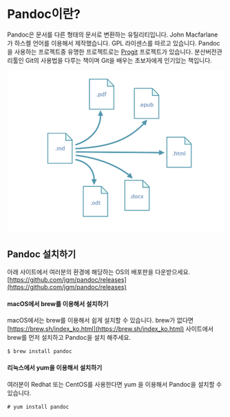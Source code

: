 # Pandoc이란?
Pandoc은 문서를 다른 형태의 문서로 변환하는 유틸리티입니다.
John Macfarlane 가 하스켈 언어를 이용해서 제작했습니다. GPL 라이센스를 따르고 있습니다.
Pandoc을 사용하는 프로젝트중 유명한 프로젝트로는 [Progit](https://git-scm.com/book/ko/v2) 프로젝트가 있습니다.
분산버전관리툴인 Git의 사용법을 다루는 책이며 Git을 배우는 초보자에게 인기있는 책입니다.

![Pandoc은 문서변환이 유연합니다.](figures/mdconverting.png?raw=true)

## Pandoc 설치하기
아래 사이트에서 여러분의 환경에 해당하는 OS의 배포판을 다운받으세요.
[https://github.com/jgm/pandoc/releases](https://github.com/jgm/pandoc/releases)

#### macOS에서 brew를 이용해서 설치하기
macOS에서는 brew를 이용해서 쉽게 설치할 수 있습니다.
brew가 없다면 [https://brew.sh/index_ko.html](https://brew.sh/index_ko.html) 사이트에서 brew를 먼저 설치하고 Pandoc을 설치 해주세요.

	$ brew install pandoc

#### 리눅스에서 yum을 이용해서 설치하기
여러분이 Redhat 또는 CentOS를 사용한다면 yum 을 이용해서 Pandoc을 설치할 수 있습니다.

	# yum install pandoc
